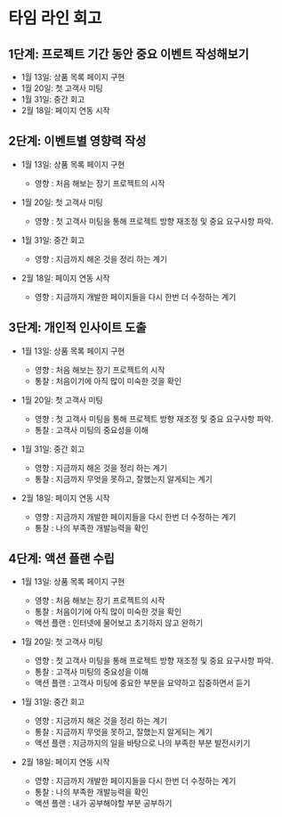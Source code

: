 # 타임 라인 회고


## 1단계: 프로젝트 기간 동안 중요 이벤트 작성해보기
- 1월 13일: 상품 목록 페이지 구현
- 1월 20일: 첫 고객사 미팅
- 1월 31일: 중간 회고
- 2월 18일: 페이지 연동 시작

## 2단계: 이벤트별 영향력 작성
- 1월 13일: 상품 목록 페이지 구현
  - 영향 : 처음 해보는 장기 프로젝트의 시작

- 1월 20일: 첫 고객사 미팅
  - 영향 : 첫 고객사 미팅을 통해 프로젝트 방향 재조정 및 중요 요구사항 파악.

- 1월 31일: 중간 회고
  - 영향 : 지금까지 해온 것을 정리 하는 계기

- 2월 18일: 페이지 연동 시작
  - 영향 : 지금까지 개발한 페이지들을 다시 한번 더 수정하는 계기


## 3단계: 개인적 인사이트 도출
- 1월 13일: 상품 목록 페이지 구현
  - 영향 : 처음 해보는 장기 프로젝트의 시작
  - 통찰 : 처음이기에 아직 많이 미숙한 것을 확인

- 1월 20일: 첫 고객사 미팅
  - 영향 : 첫 고객사 미팅을 통해 프로젝트 방향 재조정 및 중요 요구사항 파악.
  - 통찰 : 고객사 미팅의 중요성을 이해

- 1월 31일: 중간 회고
  - 영향 : 지금까지 해온 것을 정리 하는 계기
  - 통찰 : 지금까지 무엇을 못하고, 잘했는지 알게되는 계기

- 2월 18일: 페이지 연동 시작
  - 영향 : 지금까지 개발한 페이지들을 다시 한번 더 수정하는 계기
  - 통찰 : 나의 부족한 개발능력을 확인


## 4단계: 액션 플랜 수립
- 1월 13일: 상품 목록 페이지 구현
  - 영향 : 처음 해보는 장기 프로젝트의 시작
  - 통찰 : 처음이기에 아직 많이 미숙한 것을 확인
  - 액션 플랜 : 인터넷에 물어보고 초기하지 않고 완하기


- 1월 20일: 첫 고객사 미팅
  - 영향 : 첫 고객사 미팅을 통해 프로젝트 방향 재조정 및 중요 요구사항 파악.
  - 통찰 : 고객사 미팅의 중요성을 이해
  - 액션 플랜 : 고객사 미팅에 중요한 부분을 요약하고 집중하면서 듣기

- 1월 31일: 중간 회고
  - 영향 : 지금까지 해온 것을 정리 하는 계기
  - 통찰 : 지금까지 무엇을 못하고, 잘했는지 알게되는 계기
  - 액션 플랜 : 지금까지의 일을 바탕으로 나의 부족한 부분 발전시키기

- 2월 18일: 페이지 연동 시작
  - 영향 : 지금까지 개발한 페이지들을 다시 한번 더 수정하는 계기
  - 통찰 : 나의 부족한 개발능력을 확인
  - 액션 플랜 : 내가 공부해야할 부분 공부하기
